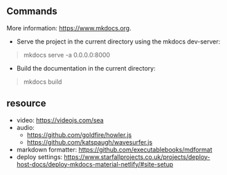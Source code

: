 ## Commands

More information: https://www.mkdocs.org.

- Serve the project in the current directory using the mkdocs dev-server:
>  mkdocs serve -a 0.0.0.0:8000

- Build the documentation in the current directory:
>  mkdocs build

## resource

- video: https://videojs.com/sea
- audio:
  - https://github.com/goldfire/howler.js
  - https://github.com/katspaugh/wavesurfer.js
- markdown formatter: https://github.com/executablebooks/mdformat
- deploy settings: https://www.starfallprojects.co.uk/projects/deploy-host-docs/deploy-mkdocs-material-netlify/#site-setup